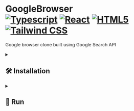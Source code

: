 # GoogleBrowser <div> [![Typescript](https://img.shields.io/badge/TypeScript-007ACC?style=for-the-badge&logo=typescript&logoColor=white&style=plastic)](https://www.typescriptlang.org) [![React](https://shields.io/badge/React-black?logo=react&style=for-the-badge%22)](https://reactjs.org/) [![HTML5](https://img.shields.io/badge/HTML5-%23e34f26.svg?logo=html5&logoColor=white&style=flat)](https://html.com) [![Tailwind CSS](https://img.shields.io/badge/-Tailwind-38B2AC?logo=tailwind-css&logoColor=white)](https://tailwindcss.com/) </div>

Google browser clone built using Google Search API



<details><summary> <h2>  🛠️ Installation  </summary>

• First make sure u have installed latest versions of [ReactJS, NodeJS](https://www.tutorialspoint.com/reactjs/reactjs_environment_setup.htm)

• Clone this repository

• Install modules in root directory:

```bash
npm install
```

### **Make sure u have installed all modules!**

</details>



<details><summary> <h2>  🚀 Run  </summary>

• root directory:

```bash
npm start
```

</details>  
